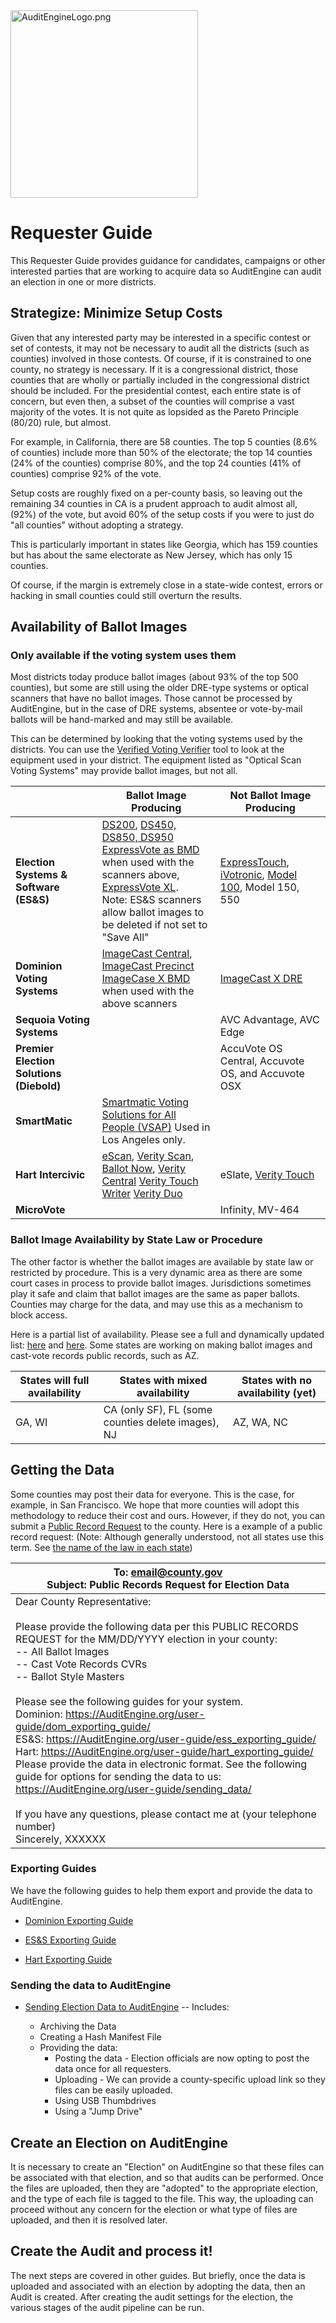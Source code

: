 <link rel="icon" type="image/x-icon" href="https://mapper.auditengine.org/assets/images/A.png">
<img src="https://copswiki.org/w/pub/Common/AuditEngine/AuditEngineLogo.png" alt="AuditEngineLogo.png" width='300' />



# Requester Guide

This Requester Guide provides guidance for candidates, campaigns or other interested parties that are working to acquire data so AuditEngine can audit an election in one or more districts.

## Strategize: Minimize Setup Costs

Given that any interested party may be interested in a specific contest or set of contests, it may not be necessary to audit all the districts (such as counties) involved in those contests. Of course, if it is constrained to one county, no strategy is necessary. If it is a congressional district, those counties that are wholly or partially included in the congressional district should be included. For the presidential contest, each entire state is of concern, but even then, a subset of the counties will comprise a vast majority of the votes. It is not quite as lopsided as the Pareto Principle (80/20) rule, but almost.

For example, in California, there are 58 counties. The top 5 counties (8.6% of counties) include more than 50% of the electorate; the top 14 counties (24% of the counties) comprise 80%, and the top 24 counties (41% of counties) comprise 92% of the vote. 

Setup costs are roughly fixed on a per-county basis, so leaving out the remaining 34 counties in CA is a prudent approach to audit almost all, (92%) of the vote, but avoid 60% of the setup costs if you were to just do "all counties" without adopting a strategy. 

This is particularly important in states like Georgia, which has 159 counties but has about the same electorate as New Jersey, which has only 15 counties. 

Of course, if the margin is extremely close in a state-wide contest, errors or hacking in small counties could still overturn the results.

## Availability of Ballot Images

### Only available if the voting system uses them

Most districts today produce ballot images (about 93% of the top 500 counties), but some are still using the older DRE-type systems or optical scanners that have no ballot images. Those cannot be processed by AuditEngine, but in the case of DRE systems, absentee or vote-by-mail ballots will be hand-marked and may still be available.

This can be determined by looking that the voting systems used by the districts. You can use the [Verified Voting Verifier](https://verifiedvoting.org/verifier/) tool to look at the equipment used in your district. The equipment listed as "Optical Scan Voting Systems" may provide ballot images, but not all.

|                                          | Ballot Image Producing                                       | Not Ballot Image Producing                                   |
| ---------------------------------------- | ------------------------------------------------------------ | ------------------------------------------------------------ |
| **Election Systems & Software (ES&S)**   | [DS200](https://verifiedvoting.org/election-system/ess-ds200/), [DS450, DS850, DS950](https://verifiedvoting.org/election-system/ess-ds850-ds450/)<br />[ExpressVote as BMD](https://verifiedvoting.org/election-system/ess-expressvote/) when used with the scanners above, [ExpressVote XL](https://verifiedvoting.org/election-system/ess-expressvote-xl/).<br />Note: ES&S scanners allow ballot images to be deleted if not set to "Save All" | [ExpressTouch](https://verifiedvoting.org/election-system/ess-expresstouch/), [iVotronic](https://verifiedvoting.org/election-system/ess-ivotronic/), [Model 100](https://verifiedvoting.org/election-system/ess-model-100/), Model 150, 550 |
| **Dominion Voting Systems**              | [ImageCast Central](https://verifiedvoting.org/election-system/dominion-imagecast-central/), [ImageCast Precinct](https://verifiedvoting.org/election-system/dominion-imagecast-precinct/)<br />[ImageCase X BMD](https://verifiedvoting.org/election-system/dominion-imagecast-x/) when used with the above scanners | [ImageCast X DRE](https://verifiedvoting.org/election-system/dominion-imagecast-x/) |
| **Sequoia Voting Systems**               |                                                              | AVC Advantage, AVC Edge                                      |
| **Premier Election Solutions (Diebold)** |                                                              | AccuVote OS Central, Accuvote OS, and Accuvote OSX           |
| **SmartMatic**                           | [Smartmatic Voting Solutions for All People (VSAP)](https://verifiedvoting.org/election-system/smartmatic-lac-vsap/) Used in Los Angeles only. |                                                              |
| **Hart Intercivic**                      | [eScan](https://verifiedvoting.org/election-system/hart-intercivic-escan/), [Verity Scan](https://verifiedvoting.org/election-system/hart-intercivic-verity-scan/), [Ballot Now](https://verifiedvoting.org/election-system/hart-intercivic-ballot-now/), [Verity Central](https://verifiedvoting.org/election-system/hart-verity-central/) [Verity Touch Writer](https://verifiedvoting.org/election-system/hart-intercivic-verity-touch-writer/) [Verity Duo](https://verifiedvoting.org/election-system/hart-intercivic-verity-touch-writer-duo/) | eSlate, [Verity Touch](https://verifiedvoting.org/election-system/hart-intercivic-verity-touch/) |
| **MicroVote**                            |                                                              | Infinity, MV-464                                             |

### Ballot Image Availability by State Law or Procedure	

The other factor is whether the ballot images are available by state law or restricted by procedure. This is a very dynamic area as there are some court cases in process to provide ballot images. Jurisdictions sometimes play it safe and claim that ballot images are the same as paper ballots. Counties may charge for the data, and may use this as a mechanism to block access.

Here is a partial list of availability. Please see a full and dynamically updated list: [here](https://en.wikipedia.org/wiki/File:Ballot-foia.png) and [here](https://en.wikipedia.org/wiki/File:Keepimages.png). Some states are working on making ballot images and cast-vote records public records, such as AZ.

| States will full availability | States with mixed availability                     | States with no availability (yet) |
| ----------------------------- | -------------------------------------------------- | --------------------------------- |
| GA, WI                        | CA (only SF), FL (some counties delete images), NJ | AZ, WA, NC                        |

## Getting the Data

Some counties may post their data for everyone. This is the case, for example, in San Francisco. We hope that more counties will adopt this methodology to reduce their cost and ours. However, if they do not, you can submit a <u>Public Record Request</u> to the county. Here is a example of a public record request: (Note: Although generally understood, not all states use this term. See [the name of the law in each state](https://www.rcfp.org/open-government-sections/foreword/))

| To: email@county.gov <br />Subject: Public Records Request for Election Data |
| ------------------------------------------------------------ |
| Dear County Representative:<br /><br />Please provide the following data per this PUBLIC RECORDS REQUEST for the MM/DD/YYYY election in your county:<br /> -- All Ballot Images<br /> -- Cast Vote Records CVRs<br /> -- Ballot Style Masters<br /><br />Please see the following guides for your system.<br />   Dominion: https://AuditEngine.org/user-guide/dom_exporting_guide/<br />   ES&S: https://AuditEngine.org/user-guide/ess_exporting_guide/<br />   Hart: https://AuditEngine.org/user-guide/hart_exporting_guide/<br />Please provide the data in electronic format. See the following guide for options for sending the data to us:<br />https://AuditEngine.org/user-guide/sending_data/<br /><br />If you have any questions, please contact me at (your telephone number)<br />Sincerely, XXXXXX<br /> |

### Exporting Guides

We have the following guides to help them export and provide the data to AuditEngine.

- [Dominion Exporting Guide](user-guide/dom_exporting_guide.md)

- [ES&S Exporting Guide](user-guide/ess_exporting_guide.md)

- [Hart Exporting Guide](user-guide/hart_exporting_guide.md)

### Sending the data to AuditEngine

- [Sending Election Data to AuditEngine](sending_data.md) -- Includes:

  - Archiving the Data
  - Creating a Hash Manifest File
  - Providing the data:
    - Posting the data - Election officials are now opting to post the data once for all requesters.
    - Uploading - We can provide a county-specific upload link so they files can be easily uploaded.
    - Using USB Thumbdrives
    - Using a "Jump Drive"

## Create an Election on AuditEngine

It is necessary to create an "Election" on AuditEngine so that these files can be associated with that election, and so that audits can be performed. Once the files are uploaded, then they are "adopted" to the appropriate election, and the type of each file is tagged to the file. This way, the uploading can proceed without any concern for the election or what type of files are uploaded, and then it is resolved later.

## Create the Audit and process it!

The next steps are covered in other guides. But briefly, once the data is uploaded and associated with an election by adopting the data, then an Audit is created. After creating the audit settings for the election, the various stages of the audit pipeline can be run.